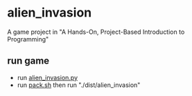 # alien_invasion

A game project in "A Hands-On, Project-Based Introduction to Programming"

## run game

- run [alien_invasion.py](./alien_invasion.py)
- run [pack.sh](./pack.sh) then run "./dist/alien_invasion"
